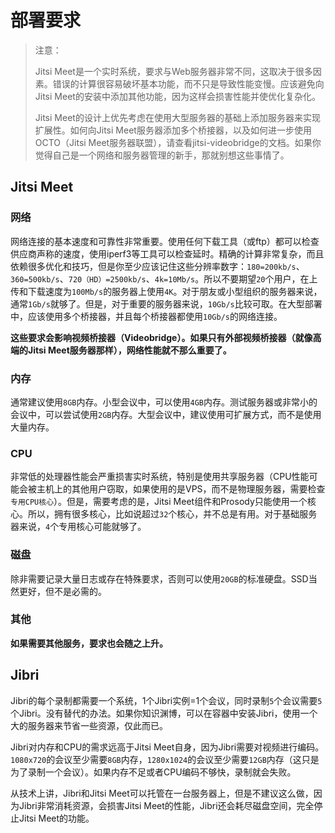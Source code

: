 # 部署要求

> 注意：
> 
> Jitsi Meet是一个实时系统，要求与Web服务器非常不同，这取决于很多因素。错误的计算很容易破坏基本功能，而不只是导致性能变慢。应该避免向Jitsi Meet的安装中添加其他功能，因为这样会损害性能并使优化复杂化。
> 
> Jitsi Meet的设计上优先考虑在使用大型服务器的基础上添加服务器来实现扩展性。如何向Jitsi Meet服务器添加多个桥接器，以及如何进一步使用OCTO（Jitsi Meet服务器联盟），请查看jitsi-videobridge的文档。如果你觉得自己是一个网络和服务器管理的新手，那就别想这些事情了。

## Jitsi Meet

### 网络

网络连接的基本速度和可靠性非常重要。使用任何下载工具（或ftp）都可以检查供应商声称的速度，使用iperf3等工具可以检查延时。精确的计算非常复杂，而且依赖很多优化和技巧，但是你至少应该记住这些分辨率数字：`180=200kb/s`、`360=500kb/s`、`720（HD）=2500kb/s`、`4k=10Mb/s`。所以不要期望`20`个用户，在上传和下载速度为`100Mb/s`的服务器上使用`4K`。对于朋友或小型组织的服务器来说，通常`1Gb/s`就够了。但是，对于重要的服务器来说，`10Gb/s`比较可取。在大型部署中，应该使用多个桥接器，并且每个桥接器都使用`10Gb/s`的网络连接。

**这些要求会影响视频桥接器（Videobridge）。如果只有外部视频桥接器（就像高端的Jitsi Meet服务器那样），网络性能就不那么重要了。**

### 内存

通常建议使用`8GB`内存。小型会议中，可以使用`4GB`内存。测试服务器或非常小的会议中，可以尝试使用`2GB`内存。大型会议中，建议使用可扩展方式，而不是使用大量内存。

### CPU

非常低的处理器性能会严重损害实时系统，特别是使用共享服务器（CPU性能可能会被主机上的其他用户窃取，如果使用的是VPS，而不是物理服务器，需要检查`专用CPU核心`）。但是，需要考虑的是，Jitsi Meet组件和Prosody只能使用一个核心。所以，拥有很多核心，比如说超过`32`个核心，并不总是有用。对于基础服务器来说，`4`个专用核心可能就够了。

### 磁盘

除非需要记录大量日志或存在特殊要求，否则可以使用`20GB`的标准硬盘。SSD当然更好，但不是必需的。

### 其他

**如果需要其他服务，要求也会随之上升。**

## Jibri

Jibri的每个录制都需要一个系统，1个Jibri实例=1个会议，同时录制`5`个会议需要`5`个Jibri。没有替代的办法。如果你知识渊博，可以在容器中安装Jibri，使用一个大的服务器来节省一些资源，仅此而已。

Jibri对内存和CPU的需求远高于Jitsi Meet自身，因为Jibri需要对视频进行编码。`1080x720`的会议至少需要`8GB`内存，`1280x1024`的会议至少需要`12GB`内存（这只是为了录制一个会议）。如果内存不足或者CPU编码不够快，录制就会失败。

从技术上讲，Jibri和Jitsi Meet可以托管在一台服务器上，但是不建议这么做，因为Jibri非常消耗资源，会损害Jitsi Meet的性能，Jibri还会耗尽磁盘空间，完全停止Jitsi Meet的功能。
